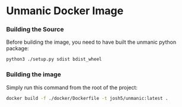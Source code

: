 # Unmanic Docker Image


### Building the Source
Before building the image, you need to have built the unmanic python package:
```bash
python3 ./setup.py sdist bdist_wheel
```


### Building the image
Simply run this command from the root of the project:
```bash
docker build -f ./docker/Dockerfile -t josh5/unmanic:latest .
```